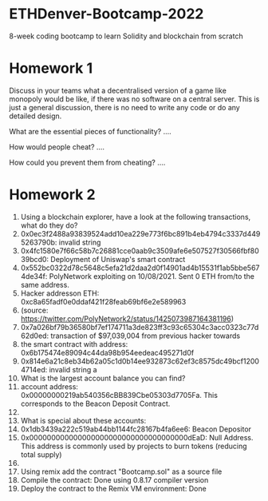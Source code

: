 # ETHDenver-Bootcamp-2022
8-week coding bootcamp to learn Solidity and blockchain from scratch


# Homework 1

Discuss in your teams what a decentralised version of a game like monopoly would be like,
if there was no software on a central server. This is just a general discussion, there is no need to write any code or do any detailed
design.

What are the essential pieces of functionality? 
....

How would people cheat?
....

How could you prevent them from cheating?
....


# Homework 2

1. Using a blockchain explorer, have a look at the following transactions, what do they do?
2. 0x0ec3f2488a93839524add10ea229e773f6bc891b4eb4794c3337d4495263790b: invalid string
5. 0x4fc1580e7f66c58b7c26881cce0aab9c3509afe6e507527f30566fbf8039bcd0: Deployment of Uniswap's smart contract
8. 0x552bc0322d78c5648c5efa21d2daa2d0f14901ad4b15531f1ab5bbe5674de34f: PolyNetwork exploiting on 10/08/2021. Sent 0 ETH from/to the same address.
10. Hacker addresson ETH: 0xc8a65fadf0e0ddaf421f28feab69bf6e2e589963
11. (source: https://twitter.com/PolyNetwork2/status/1425073987164381196)
12. 0x7a026bf79b36580bf7ef174711a3de823ff3c93c65304c3acc0323c77d62d0ed: transaction of $97,039,004 from previous hacker towards
14. the smart contract with address: 0x6b175474e89094c44da98b954eedeac495271d0f
15. 0x814e6a21c8eb34b62a05c1d0b14ee932873c62ef3c8575dc49bcf12004714ed: invalid string
a
2. What is the largest account balance you can find?
3. account address: 0x00000000219ab540356cBB839Cbe05303d7705Fa. This corresponds to the Beacon Deposit Contract.
4. 
5. What is special about these accounts:
6. 0x1db3439a222c519ab44bb1144fc28167b4fa6ee6: Beacon Depositor
7. 0x000000000000000000000000000000000000dEaD: Null Address. This address is commonly used by projects to burn tokens (reducing total supply)
11. 
12. Using remix add the contract "Bootcamp.sol" as a source file
13. Compile the contract: Done using 0.8.17 compiler version
14. Deploy the contract to the Remix VM environment: Done


